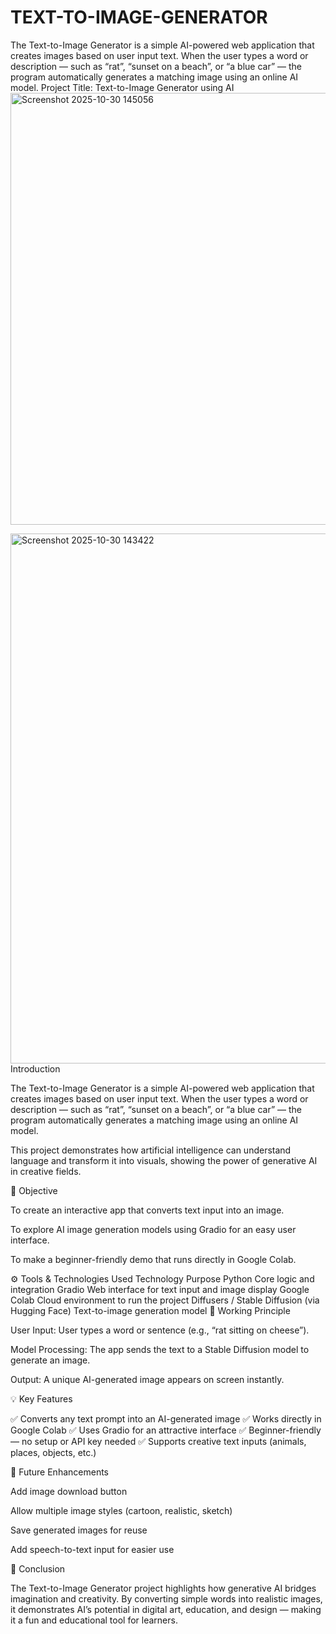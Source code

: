 # TEXT-TO-IMAGE-GENERATOR
The Text-to-Image Generator is a simple AI-powered web application that creates images based on user input text. When the user types a word or description — such as “rat”, “sunset on a beach”, or “a blue car” — the program automatically generates a matching image using an online AI model.
Project Title: Text-to-Image Generator using AI<img width="707" height="691" alt="Screenshot 2025-10-30 145056" src="https://github.com/user-attachments/assets/d3a8b19a-715f-4b84-8990-7640ad40166d" />

<img width="1766" height="848" alt="Screenshot 2025-10-30 143422" src="https://github.com/user-attachments/assets/9b22cc38-7aa3-4d4c-b29e-07ee0474b207" />
Introduction

The Text-to-Image Generator is a simple AI-powered web application that creates images based on user input text. When the user types a word or description — such as “rat”, “sunset on a beach”, or “a blue car” — the program automatically generates a matching image using an online AI model.

This project demonstrates how artificial intelligence can understand language and transform it into visuals, showing the power of generative AI in creative fields.

🎯 Objective

To create an interactive app that converts text input into an image.

To explore AI image generation models using Gradio for an easy user interface.

To make a beginner-friendly demo that runs directly in Google Colab.

⚙️ Tools & Technologies Used
Technology	Purpose
Python	Core logic and integration
Gradio	Web interface for text input and image display
Google Colab	Cloud environment to run the project
Diffusers / Stable Diffusion (via Hugging Face)	Text-to-image generation model
🚀 Working Principle

User Input: User types a word or sentence (e.g., “rat sitting on cheese”).

Model Processing: The app sends the text to a Stable Diffusion model to generate an image.

Output: A unique AI-generated image appears on screen instantly.

💡 Key Features

✅ Converts any text prompt into an AI-generated image
✅ Works directly in Google Colab
✅ Uses Gradio for an attractive interface
✅ Beginner-friendly — no setup or API key needed
✅ Supports creative text inputs (animals, places, objects, etc.)

🔮 Future Enhancements

Add image download button

Allow multiple image styles (cartoon, realistic, sketch)

Save generated images for reuse

Add speech-to-text input for easier use

🧠 Conclusion

The Text-to-Image Generator project highlights how generative AI bridges imagination and creativity. By converting simple words into realistic images, it demonstrates AI’s potential in digital art, education, and design — making it a fun and educational tool for learners.

